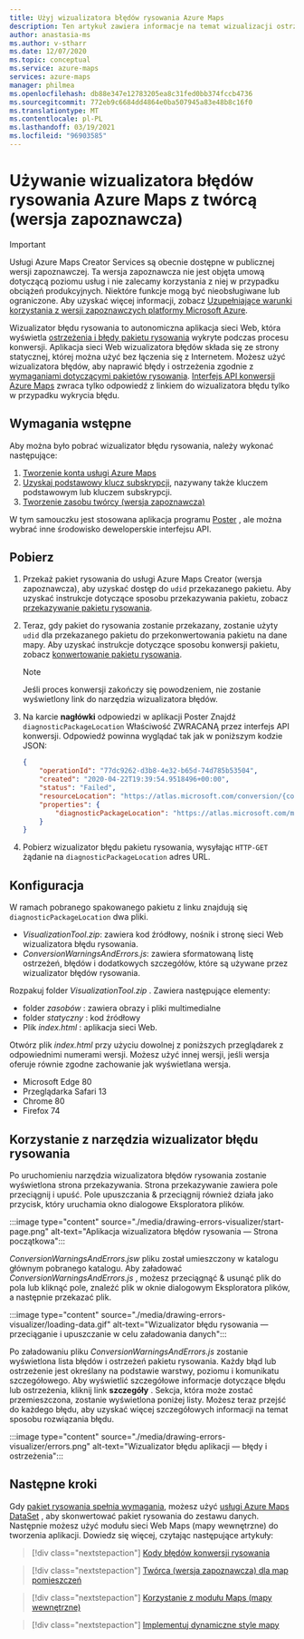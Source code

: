 ```yaml
---
title: Użyj wizualizatora błędów rysowania Azure Maps
description: Ten artykuł zawiera informacje na temat wizualizacji ostrzeżeń i błędów zwracanych przez interfejs API konwersji twórcy (wersja zapoznawcza).
author: anastasia-ms
ms.author: v-stharr
ms.date: 12/07/2020
ms.topic: conceptual
ms.service: azure-maps
services: azure-maps
manager: philmea
ms.openlocfilehash: db88e347e12783205ea8c31fed0bb374fccb4736
ms.sourcegitcommit: 772eb9c6684dd4864e0ba507945a83e48b8c16f0
ms.translationtype: MT
ms.contentlocale: pl-PL
ms.lasthandoff: 03/19/2021
ms.locfileid: "96903585"
---
```

# <a name="using-the-azure-maps-drawing-error-visualizer-with-creator-preview"></a>Używanie wizualizatora błędów rysowania Azure Maps z twórcą (wersja zapoznawcza)

> [!IMPORTANT]
> Usługi Azure Maps Creator Services są obecnie dostępne w publicznej wersji zapoznawczej.
> Ta wersja zapoznawcza nie jest objęta umową dotyczącą poziomu usług i nie zalecamy korzystania z niej w przypadku obciążeń produkcyjnych. Niektóre funkcje mogą być nieobsługiwane lub ograniczone. Aby uzyskać więcej informacji, zobacz [Uzupełniające warunki korzystania z wersji zapoznawczych platformy Microsoft Azure](https://azure.microsoft.com/support/legal/preview-supplemental-terms/).


Wizualizator błędu rysowania to autonomiczna aplikacja sieci Web, która wyświetla [ostrzeżenia i błędy pakietu rysowania](drawing-conversion-error-codes.md) wykryte podczas procesu konwersji. Aplikacja sieci Web wizualizatora błędów składa się ze strony statycznej, której można użyć bez łączenia się z Internetem.  Możesz użyć wizualizatora błędów, aby naprawić błędy i ostrzeżenia zgodnie z [wymaganiami dotyczącymi pakietów rysowania](drawing-requirements.md). [Interfejs API konwersji Azure Maps](/rest/api/maps/conversion) zwraca tylko odpowiedź z linkiem do wizualizatora błędu tylko w przypadku wykrycia błędu.

## <a name="prerequisites"></a>Wymagania wstępne

Aby można było pobrać wizualizator błędu rysowania, należy wykonać następujące:

1. [Tworzenie konta usługi Azure Maps](quick-demo-map-app.md#create-an-azure-maps-account)
2. [Uzyskaj podstawowy klucz subskrypcji](quick-demo-map-app.md#get-the-primary-key-for-your-account), nazywany także kluczem podstawowym lub kluczem subskrypcji.
3. [Tworzenie zasobu twórcy (wersja zapoznawcza)](how-to-manage-creator.md)

W tym samouczku jest stosowana aplikacja programu [Poster](https://www.postman.com/) , ale można wybrać inne środowisko deweloperskie interfejsu API.

## <a name="download"></a>Pobierz

1. Przekaż pakiet rysowania do usługi Azure Maps Creator (wersja zapoznawcza), aby uzyskać dostęp do `udid` przekazanego pakietu. Aby uzyskać instrukcje dotyczące sposobu przekazywania pakietu, zobacz [przekazywanie pakietu rysowania](tutorial-creator-indoor-maps.md#upload-a-drawing-package).

2. Teraz, gdy pakiet do rysowania zostanie przekazany, zostanie użyty `udid` dla przekazanego pakietu do przekonwertowania pakietu na dane mapy. Aby uzyskać instrukcje dotyczące sposobu konwersji pakietu, zobacz [konwertowanie pakietu rysowania](tutorial-creator-indoor-maps.md#convert-a-drawing-package).

    >[!NOTE]
    >Jeśli proces konwersji zakończy się powodzeniem, nie zostanie wyświetlony link do narzędzia wizualizatora błędów.

3. Na karcie **nagłówki** odpowiedzi w aplikacji Poster Znajdź `diagnosticPackageLocation` Właściwość ZWRACANĄ przez interfejs API konwersji. Odpowiedź powinna wyglądać tak jak w poniższym kodzie JSON:

    ```json
    {
        "operationId": "77dc9262-d3b8-4e32-b65d-74d785b53504",
        "created": "2020-04-22T19:39:54.9518496+00:00",
        "status": "Failed",
        "resourceLocation": "https://atlas.microsoft.com/conversion/{conversionId}?api-version=1.0",
        "properties": {
            "diagnosticPackageLocation": "https://atlas.microsoft.com/mapData/ce61c3c1-faa8-75b7-349f-d863f6523748?api-version=1.0"
        }
    }
    ```

4. Pobierz wizualizator błędu pakietu rysowania, wysyłając `HTTP-GET` żądanie na `diagnosticPackageLocation` adres URL.

## <a name="setup"></a>Konfiguracja

W ramach pobranego spakowanego pakietu z linku znajdują się `diagnosticPackageLocation` dwa pliki.

* _VisualizationTool.zip_: zawiera kod źródłowy, nośnik i stronę sieci Web wizualizatora błędu rysowania.
* _ConversionWarningsAndErrors.js_: zawiera sformatowaną listę ostrzeżeń, błędów i dodatkowych szczegółów, które są używane przez wizualizator błędów rysowania.

Rozpakuj folder _VisualizationTool.zip_ . Zawiera następujące elementy:

* folder _zasobów_ : zawiera obrazy i pliki multimedialne
* folder _statyczny_ : kod źródłowy
* Plik _index.html_ : aplikacja sieci Web.

Otwórz plik _index.html_ przy użyciu dowolnej z poniższych przeglądarek z odpowiednimi numerami wersji. Możesz użyć innej wersji, jeśli wersja oferuje równie zgodne zachowanie jak wyświetlana wersja.

* Microsoft Edge 80
* Przeglądarka Safari 13
* Chrome 80
* Firefox 74

## <a name="using-the-drawing-error-visualizer-tool"></a>Korzystanie z narzędzia wizualizator błędu rysowania

Po uruchomieniu narzędzia wizualizatora błędów rysowania zostanie wyświetlona strona przekazywania. Strona przekazywanie zawiera pole przeciągnij i upuść. Pole upuszczania & przeciągnij również działa jako przycisk, który uruchamia okno dialogowe Eksploratora plików.

:::image type="content" source="./media/drawing-errors-visualizer/start-page.png" alt-text="Aplikacja wizualizatora błędów rysowania — Strona początkowa":::

_ConversionWarningsAndErrors.jsw_ pliku został umieszczony w katalogu głównym pobranego katalogu. Aby załadować _ConversionWarningsAndErrors.js_ , możesz przeciągnąć & usunąć plik do pola lub kliknąć pole, znaleźć plik w oknie dialogowym Eksploratora plików, a następnie przekazać plik.

:::image type="content" source="./media/drawing-errors-visualizer/loading-data.gif" alt-text="Wizualizator błędu rysowania — przeciąganie i upuszczanie w celu załadowania danych":::

Po załadowaniu pliku _ConversionWarningsAndErrors.js_ zostanie wyświetlona lista błędów i ostrzeżeń pakietu rysowania. Każdy błąd lub ostrzeżenie jest określany na podstawie warstwy, poziomu i komunikatu szczegółowego. Aby wyświetlić szczegółowe informacje dotyczące błędu lub ostrzeżenia, kliknij link **szczegóły** . Sekcja, która może zostać przemieszczona, zostanie wyświetlona poniżej listy. Możesz teraz przejść do każdego błędu, aby uzyskać więcej szczegółowych informacji na temat sposobu rozwiązania błędu.

:::image type="content" source="./media/drawing-errors-visualizer/errors.png" alt-text="Wizualizator błędu aplikacji — błędy i ostrzeżenia":::

## <a name="next-steps"></a>Następne kroki

Gdy [pakiet rysowania spełnia wymagania](drawing-requirements.md), możesz użyć [usługi Azure Maps DataSet](/rest/api/maps/conversion) , aby skonwertować pakiet rysowania do zestawu danych. Następnie możesz użyć modułu sieci Web Maps (mapy wewnętrzne) do tworzenia aplikacji. Dowiedz się więcej, czytając następujące artykuły:

> [!div class="nextstepaction"]
> [Kody błędów konwersji rysowania](drawing-conversion-error-codes.md)

> [!div class="nextstepaction"]
> [Twórca (wersja zapoznawcza) dla map pomieszczeń](creator-indoor-maps.md)

> [!div class="nextstepaction"]
> [Korzystanie z modułu Maps (mapy wewnętrzne)](how-to-use-indoor-module.md)

> [!div class="nextstepaction"]
> [Implementuj dynamiczne style mapy](indoor-map-dynamic-styling.md)